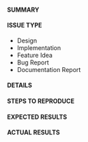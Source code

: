 #### SUMMARY
<!-- Explain what you want to do briefly -->

#### ISSUE TYPE
<!-- Pick one below and delete the rest -->
- Design
- Implementation
- Feature Idea
- Bug Report
- Documentation Report

#### DETAILS
<!--- For design, show details of the design -->

#### STEPS TO REPRODUCE
<!--- For bugs, show exactly how to reproduce the problem, using a minimal test-case.
For new features, show how the feature would be used. -->

#### EXPECTED RESULTS
<!--- What did you expect to happen when running the steps above? -->

#### ACTUAL RESULTS
<!--- What actually happened? -->